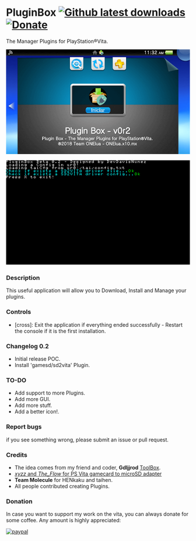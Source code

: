 # PluginBox [![Github latest downloads](https://img.shields.io/github/downloads/DavisDev/PluginBox/total.svg)](https://github.com/DavisDev/PluginBox/releases/latest) [![Donate](https://img.shields.io/badge/Donate-PayPal-green.svg)](https://www.paypal.com/cgi-bin/webscr?cmd=_s-xclick&hosted_button_id=XJRPVP6VRHHNQ)

The Manager Plugins for PlayStation®Vita.

![header](preview_1.png)

![header](preview_2.png)

### Description ###
This useful application will allow you to Download, Install and Manage your plugins.

### Controls ###
- [cross]: Exit the application if everything ended successfully - Restart the console if it is the first installation.

### Changelog 0.2 ###
- Initial release POC.
- Install 'gamesd/sd2vita' Plugin.

### TO-DO ###
- Add support to more Plugins.
- Add more GUI.
- Add more stuff.
- Add a better icon!.

### Report bugs ###
if you see something wrong, please submit an issue or pull request.

### Credits ###
- The idea comes from my friend and coder, **Gdljjrod** [ToolBox](http://psp.scenebeta.com/noticia/toolbox).
- [*xyzz* and *The_Flow* for PS Vita gamecard to microSD adapter](https://github.com/xyzz/gamecard-microsd)
- **Team Molecule** for HENkaku and taihen.
- All people contributed creating Plugins.

### Donation ###
In case you want to support my work on the vita, you can always donate for some coffee. Any amount is highly appreciated:

[![paypal](https://www.paypalobjects.com/en_US/i/btn/btn_donateCC_LG.gif)](https://www.paypal.com/cgi-bin/webscr?cmd=_s-xclick&hosted_button_id=XJRPVP6VRHHNQ)
